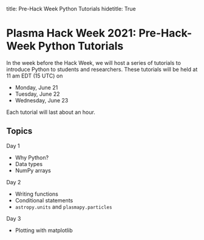 title: Pre-Hack Week Python Tutorials
hidetitle: True

# Plasma Hack Week 2021: Pre-Hack-Week Python Tutorials

In the week before the Hack Week, we will host a series of tutorials to
introduce Python to students and researchers.  These tutorials will be
held at 11 am EDT (15 UTC) on

 - Monday, June 21
 - Tuesday, June 22
 - Wednesday, June 23

Each tutorial will last about an hour.

## Topics

Day 1
 * Why Python?
 * Data types
 * NumPy arrays

Day 2
 * Writing functions
 * Conditional statements
 * `astropy.units` and `plasmapy.particles`

Day 3
 * Plotting with matplotlib
